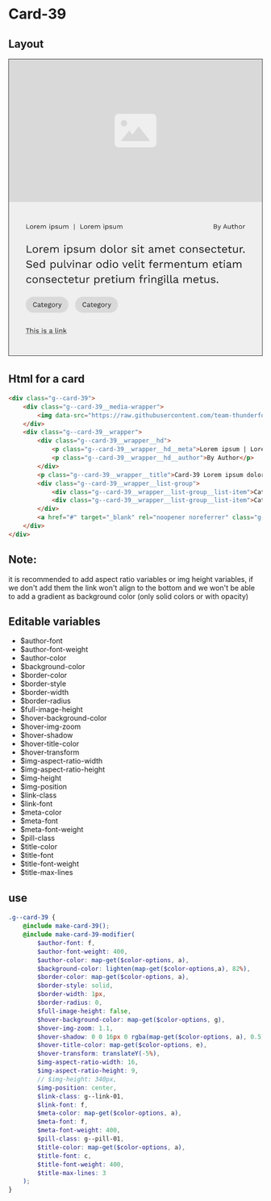 # Card-39

## Layout

![alt text][card-39]

[card-39]: /src/img/global-components/card/card-39.jpg

## Html for a card

```html
<div class="g--card-39">
    <div class="g--card-39__media-wrapper">
        <img data-src="https://raw.githubusercontent.com/team-thunderfoot/ui/main/src/img/global-components/img-placeholder.jpg" src="/src/img/global-components/placeholder.jpg" alt="alt text" class="g--card-39__media-wrapper__media g--lazy-01" />
    </div>
    <div class="g--card-39__wrapper">
        <div class="g--card-39__wrapper__hd">
            <p class="g--card-39__wrapper__hd__meta">Lorem ipsum | Lorem ipsum</p>
            <p class="g--card-39__wrapper__hd__author">By Author</p>
        </div>
        <p class="g--card-39__wrapper__title">Card-39 Lorem ipsum dolor sit amet consectetur. Sed pulvinar odio velit fermentum etiam consectetur pretium fringilla metus.</p>
        <div class="g--card-39__wrapper__list-group">
            <div class="g--card-39__wrapper__list-group__list-item">Category</div>
            <div class="g--card-39__wrapper__list-group__list-item">Category</div>
        </div>
        <a href="#" target="_blank" rel="noopener noreferrer" class="g--card-39__wrapper__link">This is a link</a>
    </div>
</div>
```
## Note:

it is recommended to add aspect ratio variables or img height variables, if we don't add them the link won't align to the bottom and we won't be able to add a gradient as background color (only solid colors or with opacity)

## Editable variables

- $author-font
- $author-font-weight
- $author-color
- $background-color
- $border-color
- $border-style
- $border-width
- $border-radius
- $full-image-height
- $hover-background-color
- $hover-img-zoom
- $hover-shadow
- $hover-title-color
- $hover-transform
- $img-aspect-ratio-width
- $img-aspect-ratio-height
- $img-height
- $img-position
- $link-class
- $link-font
- $meta-color
- $meta-font
- $meta-font-weight
- $pill-class
- $title-color
- $title-font
- $title-font-weight
- $title-max-lines

## use

```scss
.g--card-39 {
    @include make-card-39();
    @include make-card-39-modifier(
        $author-font: f,
        $author-font-weight: 400,
        $author-color: map-get($color-options, a),
        $background-color: lighten(map-get($color-options,a), 82%),
        $border-color: map-get($color-options, a),
        $border-style: solid,
        $border-width: 1px,
        $border-radius: 0,
        $full-image-height: false,
        $hover-background-color: map-get($color-options, g),
        $hover-img-zoom: 1.1,
        $hover-shadow: 0 0 16px 0 rgba(map-get($color-options, a), 0.5),
        $hover-title-color: map-get($color-options, e),
        $hover-transform: translateY(-5%),
        $img-aspect-ratio-width: 16,
        $img-aspect-ratio-height: 9,
        // $img-height: 340px,
        $img-position: center,
        $link-class: g--link-01,
        $link-font: f,
        $meta-color: map-get($color-options, a),
        $meta-font: f,
        $meta-font-weight: 400,
        $pill-class: g--pill-01,
        $title-color: map-get($color-options, a),
        $title-font: c,
        $title-font-weight: 400,
        $title-max-lines: 3
    );
}
```
